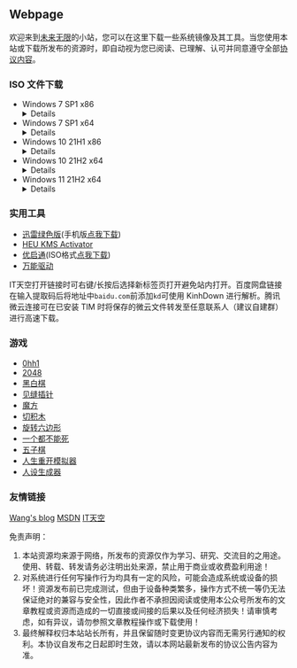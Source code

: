 ## Webpage

欢迎来到[未来无限](mqq://card/show_pslcard?uin=%32%35%38%31%33%36%30%32%39%30)的小站，您可以在这里下载一些系统镜像及其工具。当您使用本站或下载所发布的资源时，即自动视为您已阅读、已理解、认可并同意遵守全部[协议内容](#协议内容)。  


### ISO 文件下载

- Windows 7 SP1 x86
  <details><code>magnet:?xt=urn:btih:585DF592DE43A067C75CFE5A639B41FC3F24DA6F&dn=cn_windows_7_ultimate_with_sp1_x86_dvd_u_677486.iso&xl=2653276160</code><br>SHA1：B92119F5B732ECE1C0850EDA30134536E18CCCE7</details>
- Windows 7 SP1 x64
  <details><code>magnet:?xt=urn:btih:E86414F638E11104248108B155BE9408A8362509&dn=cn_windows_7_ultimate_with_sp1_x64_dvd_u_677408.iso&xl=3420557312</code><br>SHA1：2CE0B2DB34D76ED3F697CE148CB7594432405E23</details>
- Windows 10 21H1 x86
  <details><code>magnet:?xt=urn:btih:83EDBAD0B3BBE6A2ABD451F3114D11FD2459A87A&dn=zh-cn_windows_10_business_editions_version_21h1_updated_sep_2021_x86_dvd_3a0314c9.iso&xl=4140279808</code><br>SHA1：4DBD9B92E185D3A07EB802FEE2FB42FBCE707A0A</details>
- Windows 10 21H2 x64
  <details><code>magnet:?xt=urn:btih:a6594f14273fe02ae59a6d6848a47e55903d919b&dn=zh-cn_windows_10_business_editions_version_21h2_updated_dec_2021_x64_dvd_9840f50d.iso&xl=5827766272</code><br>SHA1：48E35FA7BCC1049A0350A50974D825E1A903F92A</details>
- Windows 11 21H2 x64
  <details><code>magnet:?xt=urn:btih:fb4fb9945eab74f2d0ecf5338463e71d3d19fb3f&dn=zh-cn_windows_11_business_editions_updated_dec_2021_x64_dvd_ff426bea.iso&xl=5520793600</code><br>SHA1：E79FE07B6E40163D9DEEAC2417499E8BA81239B3</details>  


### 实用工具

- [迅雷绿色版](https://moecloud.cn/s/oKMdIk)(手机版[点我下载](https://moecloud.cn/s/91KZc9))
- [HEU KMS Activator](https://mp.weixin.qq.com/mp/appmsgalbum?action=getalbum&album_id=1980416095488475140)
- [优启通](https://www.itsk.com/redirect.php?id=eu)(ISO格式[点我下载](https://moecloud.cn/s/lpoNtO))
- [万能驱动](https://www.itsk.com/redirect.php?id=ed)

IT天空打开链接时可右键/长按后选择新标签页打开避免站内打开。百度网盘链接在输入提取码后将地址中`baidu.com`前添加`kd`可使用 KinhDown 进行解析。腾讯微云连接可在已安装 TIM 时将保存的微云文件转发至任意联系人（建议自建群）进行高速下载。

### 游戏

- [0hh1](game/0)
- [2048](game/1)
- [黑白棋](game/2)
- [见缝插针](game/3)
- [魔方](game/4)
- [切积木](game/5)
- [旋转六边形](game/6)
- [一个都不能死](game/7)
- [五子棋](game/8)
- [人生重开模拟器](https://liferestart.syaro.io/view/)
- [人设生成器](https://draw.luomuyu.xyz/)


### 友情链接
[Wang's blog](https://iwsoft.cn) [MSDN](https://msdn.itellyou.cn) [IT天空](https://www.itsk.com)


<span id="协议内容">免责声明：  
1. 本站资源均来源于网络，所发布的资源仅作为学习、研究、交流目的之用途。使用、转载、转发请务必注明出处来源，禁止用于商业或收费盈利用途！  
2. 对系统进行任何写操作行为均具有一定的风险，可能会造成系统或设备的损坏！资源发布前已完成测试，但由于设备种类繁多，操作方式不统一等仍无法保证绝对的兼容与安全性，因此作者不承担因阅读或使用本公众号所发布的文章教程或资源而造成的一切直接或间接的后果以及任何经济损失！请审慎考虑，如有异议，请勿参照文章教程操作或下载使用！  
3. 最终解释权归本站站长所有，并且保留随时变更协议内容而无需另行通知的权利。本协议自发布之日起即时生效，请以本网站最新发布的协议公告内容为准。
<script> 
var $buoop = {required:{e:-4,f:-3,o:-3,s:-1,c:-3},insecure:true,api:2021.11 }; 
function $buo_f(){ 
 var e = document.createElement("script"); 
 e.src = "//browser-update.org/update.min.js"; 
 document.body.appendChild(e);
};
try {document.addEventListener("DOMContentLoaded", $buo_f,false)}
catch(e){window.attachEvent("onload", $buo_f)}
</script>
